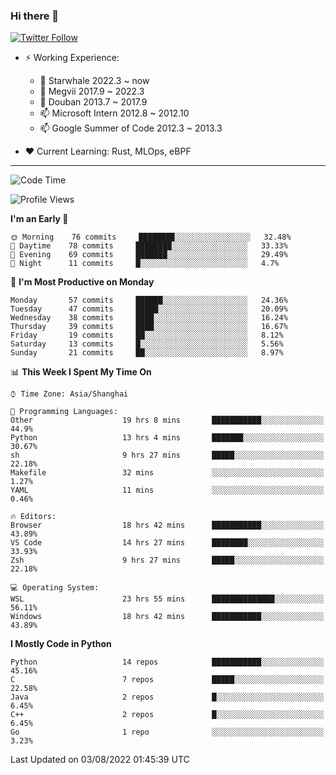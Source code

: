 ### Hi there 👋

[![Twitter Follow](https://img.shields.io/twitter/follow/tianweidut?style=social)](https://twitter.com/tianweidut)

- ⚡ Working Experience:
  - 🔭 Starwhale 2022.3 ~ now
  - 🌱 Megvii 2017.9 ~ 2022.3
  - 🌱 Douban 2013.7 ~ 2017.9
  - 📫 Microsoft Intern 2012.8 ~ 2012.10
  - 📫 Google Summer of Code 2012.3 ~ 2013.3

- ❤️ Current Learning: Rust, MLOps, eBPF

---
<!--START_SECTION:waka-->
![Code Time](http://img.shields.io/badge/Code%20Time-0%20secs-blue)

![Profile Views](http://img.shields.io/badge/Profile%20Views-0-blue)

**I'm an Early 🐤** 

```text
🌞 Morning    76 commits     ████████░░░░░░░░░░░░░░░░░   32.48% 
🌆 Daytime    78 commits     ████████░░░░░░░░░░░░░░░░░   33.33% 
🌃 Evening    69 commits     ███████░░░░░░░░░░░░░░░░░░   29.49% 
🌙 Night      11 commits     █░░░░░░░░░░░░░░░░░░░░░░░░   4.7%

```
📅 **I'm Most Productive on Monday** 

```text
Monday       57 commits     ██████░░░░░░░░░░░░░░░░░░░   24.36% 
Tuesday      47 commits     █████░░░░░░░░░░░░░░░░░░░░   20.09% 
Wednesday    38 commits     ████░░░░░░░░░░░░░░░░░░░░░   16.24% 
Thursday     39 commits     ████░░░░░░░░░░░░░░░░░░░░░   16.67% 
Friday       19 commits     ██░░░░░░░░░░░░░░░░░░░░░░░   8.12% 
Saturday     13 commits     █░░░░░░░░░░░░░░░░░░░░░░░░   5.56% 
Sunday       21 commits     ██░░░░░░░░░░░░░░░░░░░░░░░   8.97%

```


📊 **This Week I Spent My Time On** 

```text
⌚︎ Time Zone: Asia/Shanghai

💬 Programming Languages: 
Other                    19 hrs 8 mins       ███████████░░░░░░░░░░░░░░   44.9% 
Python                   13 hrs 4 mins       ███████░░░░░░░░░░░░░░░░░░   30.67% 
sh                       9 hrs 27 mins       █████░░░░░░░░░░░░░░░░░░░░   22.18% 
Makefile                 32 mins             ░░░░░░░░░░░░░░░░░░░░░░░░░   1.27% 
YAML                     11 mins             ░░░░░░░░░░░░░░░░░░░░░░░░░   0.46%

🔥 Editors: 
Browser                  18 hrs 42 mins      ███████████░░░░░░░░░░░░░░   43.89% 
VS Code                  14 hrs 27 mins      ████████░░░░░░░░░░░░░░░░░   33.93% 
Zsh                      9 hrs 27 mins       █████░░░░░░░░░░░░░░░░░░░░   22.18%

💻 Operating System: 
WSL                      23 hrs 55 mins      ██████████████░░░░░░░░░░░   56.11% 
Windows                  18 hrs 42 mins      ███████████░░░░░░░░░░░░░░   43.89%

```

**I Mostly Code in Python** 

```text
Python                   14 repos            ███████████░░░░░░░░░░░░░░   45.16% 
C                        7 repos             █████░░░░░░░░░░░░░░░░░░░░   22.58% 
Java                     2 repos             █░░░░░░░░░░░░░░░░░░░░░░░░   6.45% 
C++                      2 repos             █░░░░░░░░░░░░░░░░░░░░░░░░   6.45% 
Go                       1 repo              ░░░░░░░░░░░░░░░░░░░░░░░░░   3.23%

```



 Last Updated on 03/08/2022 01:45:39 UTC
<!--END_SECTION:waka-->